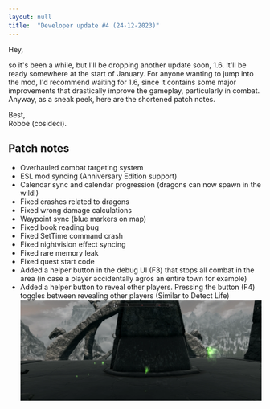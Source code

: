 ```yaml
---
layout: null
title:  "Developer update #4 (24-12-2023)"
---
```


Hey,

so it's been a while, but I'll be dropping another update soon, 1.6. It'll be ready somewhere at the start of January. For anyone wanting to jump into the mod, I'd recommend waiting for 1.6, since it contains some major improvements that drastically improve the gameplay, particularly in combat. Anyway, as a sneak peek, here are the shortened patch notes.

Best,<br>
Robbe (cosideci).

## Patch notes

* Overhauled combat targeting system
* ESL mod syncing (Anniversary Edition support)
* Calendar sync and calendar progression (dragons can now spawn in the wild!)
* Fixed crashes related to dragons
* Fixed wrong damage calculations
* Waypoint sync (blue markers on map)
* Fixed book reading bug
* Fixed SetTime command crash
* Fixed nightvision effect syncing
* Fixed rare memory leak
* Fixed quest start code
* Added a helper button in the debug UI (F3) that stops all combat in the area (in case a player accidentally agros an entire town for example)
* Added a helper button to reveal other players. Pressing the button (F4) toggles between revealing other players (Similar to Detect Life)
![](../images/posts/RevealPlayer.webp)